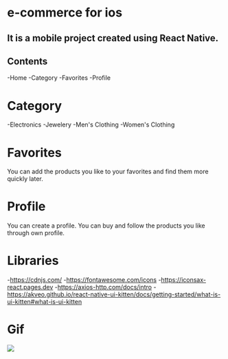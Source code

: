 <h1> e-commerce for ios</h1>

<h2>It is a mobile project created using React Native.</h2>

<h2> Contents </h2>

-Home
-Category
-Favorites
-Profile

<h1>Category</h1>

-Electronics
-Jewelery
-Men's Clothing
-Women's Clothing

<h1>Favorites</h1>

You can add the products you like to your favorites and find them more quickly later.

<h1>Profile</h1>

You can create a profile. You can buy and follow the products you like through own profile.

<h1>Libraries</h1>

-https://cdnjs.com/ -https://fontawesome.com/icons -https://iconsax-react.pages.dev -https://axios-http.com/docs/intro -https://akveo.github.io/react-native-ui-kitten/docs/getting-started/what-is-ui-kitten#what-is-ui-kitten

<h1>Gif</h1>

<img src="../assets/gif/ecommerce.gif"/>
